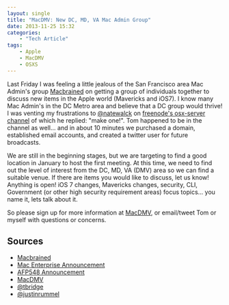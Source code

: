 ```yaml
---
layout: single
title: "MacDMV: New DC, MD, VA Mac Admin Group"
date: 2013-11-25 15:32
categories:
    - "Tech Article"
tags:
    - Apple
    - MacDMV
    - OSXS
---
```


Last Friday I was feeling a little jealous of the San Francisco area Mac Admin's group [Macbrained][macbrained] on getting a group of individuals together to discuss new items in the Apple world (Mavericks and iOS7).  I know many Mac Admin's in the DC Metro area and believe that a DC group would thrive!  I was venting my frustrations to [@natewalck][nate] on [freenode's osx-server channel][irc] of which he replied: "make one!".  Tom happened to be in the channel as well... and in about 10 minutes we purchased a domain, established email accounts, and created a twitter user for future broadcasts.

We are still in the beginning stages, but we are targeting to find a good location in January to host the first meeting.  At this time, we need to find out the level of interest from the DC, MD, VA (DMV) area so we can find a suitable venue.  If there are items you would like to discuss, let us know!  Anything is open!  iOS 7 changes, Mavericks changes, security, CLI, Government (or other high security requirement areas) focus topics... you name it, lets talk about it.

So please sign up for more information at [MacDMV][macdmv], or email/tweet Tom or myself with questions or concerns.

Sources
---

- [Macbrained](http://www.macbrained.org)
- [Mac Enterprise Announcement](http://lists.psu.edu/cgi-bin/wa?A2=MACENTERPRISE;651e43e6.1311)
- [AFP548 Announcement](http://www.afp548.com/2013/11/25/new-mac-admins-group-macdmv/)
- [MacDMV](http://macdmv.com)
- [@tbridge](http://twitter.com/tbridge)
- [@justinrummel](http://twitter.com/justinrummel)

[irc]: http://osx.michaellynn.org/freenode-osx-server/freenode-osx-server_2013-11-22.html
[macbrained]: http://www.macbrained.org
[macdmv]: http://www.macdmv.com
[nate]: http://twitter.com/natewalck
